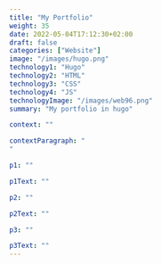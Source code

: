 ```yaml
---
title: "My Portfolio"
weight: 35
date: 2022-05-04T17:12:30+02:00
draft: false
categories: ["Website"]
image: "/images/hugo.png"
technology1: "Hugo"
technology2: "HTML"
technology3: "CSS"
technology4: "JS"
technologyImage: "/images/web96.png"
summary: "My portfolio in hugo"

context: ""

contextParagraph: "
"

p1: ""

p1Text: ""

p2: ""

p2Text: ""

p3: ""

p3Text: ""
---
```


